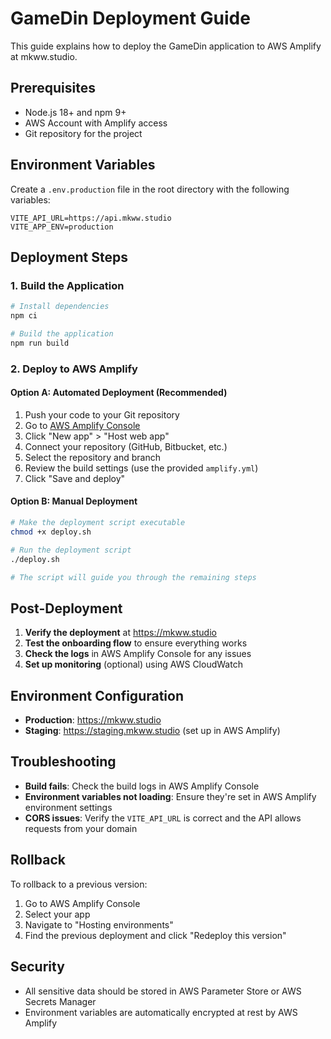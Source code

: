 # GameDin Deployment Guide

This guide explains how to deploy the GameDin application to AWS Amplify at mkww.studio.

## Prerequisites

- Node.js 18+ and npm 9+
- AWS Account with Amplify access
- Git repository for the project

## Environment Variables

Create a `.env.production` file in the root directory with the following variables:

```env
VITE_API_URL=https://api.mkww.studio
VITE_APP_ENV=production
```

## Deployment Steps

### 1. Build the Application

```bash
# Install dependencies
npm ci

# Build the application
npm run build
```

### 2. Deploy to AWS Amplify

#### Option A: Automated Deployment (Recommended)
1. Push your code to your Git repository
2. Go to [AWS Amplify Console](https://console.aws.amazon.com/amplify/)
3. Click "New app" > "Host web app"
4. Connect your repository (GitHub, Bitbucket, etc.)
5. Select the repository and branch
6. Review the build settings (use the provided `amplify.yml`)
7. Click "Save and deploy"

#### Option B: Manual Deployment

```bash
# Make the deployment script executable
chmod +x deploy.sh

# Run the deployment script
./deploy.sh

# The script will guide you through the remaining steps
```

## Post-Deployment

1. **Verify the deployment** at https://mkww.studio
2. **Test the onboarding flow** to ensure everything works
3. **Check the logs** in AWS Amplify Console for any issues
4. **Set up monitoring** (optional) using AWS CloudWatch

## Environment Configuration

- **Production**: https://mkww.studio
- **Staging**: https://staging.mkww.studio (set up in AWS Amplify)

## Troubleshooting

- **Build fails**: Check the build logs in AWS Amplify Console
- **Environment variables not loading**: Ensure they're set in AWS Amplify environment settings
- **CORS issues**: Verify the `VITE_API_URL` is correct and the API allows requests from your domain

## Rollback

To rollback to a previous version:
1. Go to AWS Amplify Console
2. Select your app
3. Navigate to "Hosting environments"
4. Find the previous deployment and click "Redeploy this version"

## Security

- All sensitive data should be stored in AWS Parameter Store or AWS Secrets Manager
- Environment variables are automatically encrypted at rest by AWS Amplify
